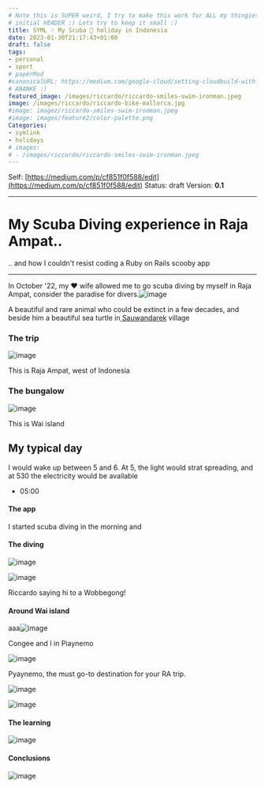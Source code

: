 ```yaml
---
# Note this is SUPER weird, I try to make this work for ALL my thingies so there might be some behavioural clatches in the
# initial HEADER :) Lets try to keep it small :)
title: SYML 💦 My Scuba 🤿 holiday in Indonesia
date: 2023-01-30T21:17:43+01:00
draft: false
tags:
- personal
- sport
# paperMod
#canonicalURL: https://medium.com/google-cloud/setting-cloudbuild-with-pulumi-in-python-330e8b54b2cf
# ANANKE :)
featured_image: /images/riccardo/riccardo-smiles-swim-ironman.jpeg
image: /images/riccardo/riccardo-bike-mallorca.jpg
#image: imagez/riccardo-smiles-swim-ironman.jpeg
#image: images/feature2/color-palette.png
Categories:
- symlink
- holidays
# images:
# - /images/riccardo/riccardo-smiles-swim-ironman.jpeg
---
```

Self: [https://medium.com/p/cf851f0f588/edit](https://medium.com/p/cf851f0f588/edit)
Status: draft
Version: **0.1**

---

# My Scuba Diving experience in Raja Ampat..

.. and how I couldn't resist coding a Ruby on Rails scooby app

---

In October '22, my ❤️ wife allowed me to go scuba diving by myself in Raja Ampat, consider the paradise for divers.![image](scuba--jo09uvup59g.jpg)

A beautiful and rare animal who could be extinct in a few decades, and beside him a beautiful sea turtle in[ Sauwandarek](https://www.google.com/maps/place/Sauwandarek+Village/@-0.5858766,130.6122214,13.42z/data=!4m13!1m7!3m6!1s0x2d5c3eaaccb47097:0x7851bd844c4cdf44!2sIsole+Raja+Ampat!3b1!8m2!3d-1.0320468!4d130.5052176!3m4!1s0x0:0xf11684dad6130be3!8m2!3d-0.5903592!4d130.6023098) village

### The trip

![image](/scuba--rn7opz2oo.jpg)




This is Raja Ampat, west of Indonesia

### The bungalow

![image](scuba--tnomzk5zfnr.jpg)

This is Wai island

## My typical day

I would wake up between 5 and 6. At 5, the light would strat spreading, and at 530 the electricity would be available

-  05:00

#### The app

I started scuba diving in the morning and

#### The diving

![image](scuba--4rx3qr0wnkk.jpg)

![image](scuba--4kl75dqag8l.jpg)

Riccardo saying hi to a Wobbegong!

#### Around Wai island

aaa![image](scuba--7qqeh3owtge.jpg)

Congee and I in Piaynemo

![image](scuba--92kef42brna.jpg)

Pyaynemo, the must go-to destination for your RA trip.

![image](scuba--4s5obbog0je.jpg)

![image](scuba--ks67tanqqui.jpg)

#### The learning

![image](scuba--jo2nuuxek58.jpg)

#### Conclusions

![image](scuba--n82h94fc7s.jpg)
